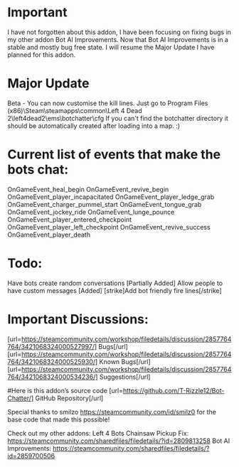 # Important
I have not forgotten about this addon, I have been focusing on fixing bugs in my other addon Bot AI Improvements. Now that Bot AI Improvements is in a stable and mostly bug free state. I will resume the Major Update I have planned for this addon.

# Major Update
Beta - You can now customise the kill lines. Just go to Program Files (x86)\Steam\steamapps\common\Left 4 Dead 2\left4dead2\ems\botchatter\cfg
If you can't find the botchatter directory it should be automatically created after loading into a map. :)

# Current list of events that make the bots chat:
OnGameEvent_heal_begin
OnGameEvent_revive_begin
OnGameEvent_player_incapacitated
OnGameEvent_player_ledge_grab
OnGameEvent_charger_pummel_start
OnGameEvent_tongue_grab
OnGameEvent_jockey_ride
OnGameEvent_lunge_pounce
OnGameEvent_player_entered_checkpoint
OnGameEvent_player_left_checkpoint
OnGameEvent_revive_success
OnGameEvent_player_death

# Todo:
Have bots create random conversations
[Partially Added] Allow people to have custom messages
[Added] [strike]Add bot friendly fire lines[/strike]

# Important Discussions:
[url=https://steamcommunity.com/workshop/filedetails/discussion/2857764764/3421068324000527997/] Bugs[/url]
[url=https://steamcommunity.com/workshop/filedetails/discussion/2857764764/3421068324000525930/] Known Bugs[/url]
[url=https://steamcommunity.com/workshop/filedetails/discussion/2857764764/3421068324000534236/] Suggestions[/url]

#Here is this addon’s source code 
[url=https://github.com/T-Rizzle12/Bot-Chatter/] GitHub Repository[/url]

Special thanks to smilzo https://steamcommunity.com/id/smilz0 for the base code that made this possible!

Check out my other addons:
Left 4 Bots Chainsaw Pickup Fix: https://steamcommunity.com/sharedfiles/filedetails/?id=2809813258
Bot AI Improvements: https://steamcommunity.com/sharedfiles/filedetails/?id=2859700506
